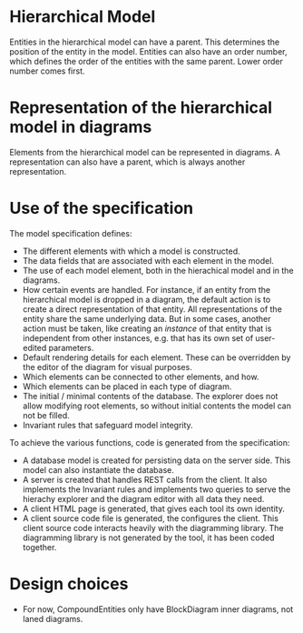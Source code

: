 





# Hierarchical Model

Entities in the hierarchical model can have a parent. This determines the position of the entity in the model.
Entities can also have an order number, which defines the order of the entities with the same parent.
Lower order number comes first.


# Representation of the hierarchical model in diagrams

Elements from the hierarchical model can be represented in diagrams. 
A representation can also have a parent, which is always another representation.



# Use of the specification
The model specification defines:

* The different elements with which a model is constructed.
* The data fields that are associated with each element in the model.
* The use of each model element, both in the hierachical model and in the diagrams.
* How certain events are handled. For instance, if an entity from the hierarchical model is dropped in a diagram,
  the default action is to create a direct representation of that entity. All representations of the entity share
  the same underlying data. But in some cases, another action must
  be taken, like creating an _instance_ of that entity that is independent from other instances, e.g. that has 
  its own set of user-edited parameters.
* Default rendering details for each element. These can be overridden by the editor of the diagram for visual purposes.
* Which elements can be connected to other elements, and how.
* Which elements can be placed in each type of diagram.
* The initial / minimal contents of the database. The explorer does not allow modifying root elements,
  so without initial contents the model can not be filled.
* Invariant rules that safeguard model integrity.

To achieve the various functions, code is generated from the specification:

* A database model is created for persisting data on the server side. This model can also instantiate the database.
* A server is created that handles REST calls from the client. It also implements the Invariant rules and
  implements two queries to serve the hierachy explorer and the diagram editor with all data they need.
* A client HTML page is generated, that gives each tool its own identity.
* A client source code file is generated, the configures the client. This client source code interacts heavily
  with the diagramming library. The diagramming library is not generated by the tool, it has been coded together.



# Design choices
* For now, CompoundEntities only have BlockDiagram inner diagrams, not laned diagrams.

